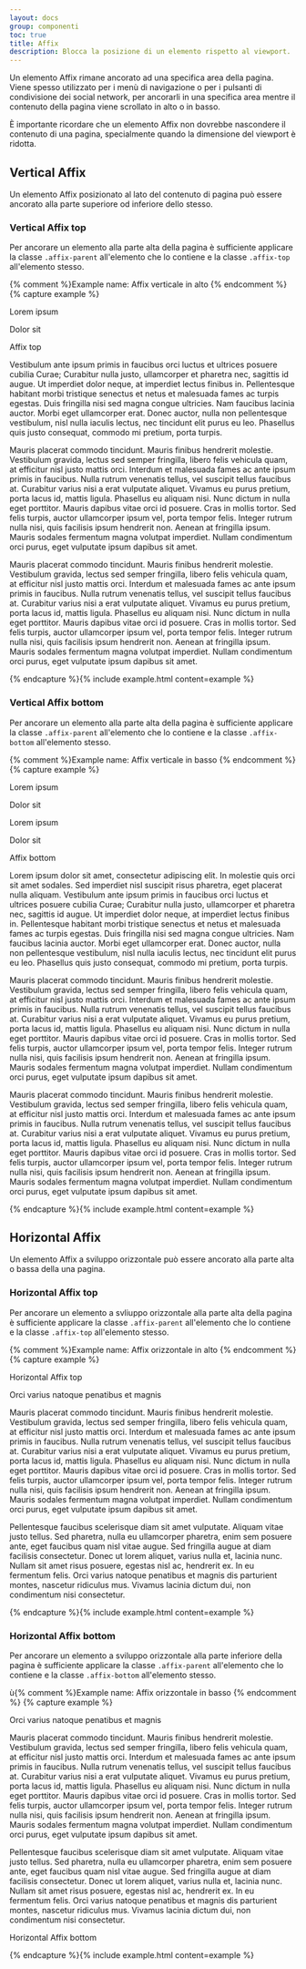 ```yaml
---
layout: docs
group: componenti
toc: true
title: Affix
description: Blocca la posizione di un elemento rispetto al viewport.
---
```


<style>
  /* Style override for Documentation purposes */
  @media screen and (min-width: 768px) {
    .affix-top {
      top: 129px;
    }
  }
  @media screen and (min-width: 992px) {
    .affix-top {
      top: 89px;
    }
  }
</style>

Un elemento Affix rimane ancorato ad una specifica area della pagina. Viene spesso utilizzato per i menù di navigazione o per i pulsanti di condivisione dei social network, per ancorarli in una specifica area mentre il contenuto della pagina viene scrollato in alto o in basso.

È importante ricordare che un elemento Affix non dovrebbe nascondere il contenuto di una pagina, specialmente quando la dimensione del viewport è ridotta.

## Vertical Affix

Un elemento Affix posizionato al lato del contenuto di pagina può essere ancorato alla parte superiore od inferiore dello stesso.

### Vertical Affix top

Per ancorare un elemento alla parte alta della pagina è sufficiente applicare la classe `.affix-parent` all'elemento che lo contiene e la classe `.affix-top` all'elemento stesso.

{% comment %}Example name: Affix verticale in alto {% endcomment %}
{% capture example %}

<div class="affix-example container">
  <div class="row">
    <div class="col-6 col-md-3 p-2 affix-parent">
      <div class="neutral-1-bg-a7 p-3 mb-1">
        <p class="mb-0 white-color">Lorem ipsum</p>
      </div>
      <div class="neutral-1-bg-a7 p-3 mb-1">
        <p class="mb-0 white-color">Dolor sit</p>
      </div>
      <div class="primary-bg p-3 affix-top">
        <p class="mb-0 white-color">Affix top</p>
      </div>
    </div>
    <div class="col-6 col-md-9 p-2">
      <p>Vestibulum ante ipsum primis in faucibus orci luctus et ultrices posuere cubilia Curae; Curabitur nulla justo, ullamcorper et pharetra nec, sagittis id augue. Ut imperdiet dolor neque, at imperdiet lectus finibus in. Pellentesque habitant morbi tristique senectus et netus et malesuada fames ac turpis egestas. Duis fringilla nisi sed magna congue ultricies. Nam faucibus lacinia auctor. Morbi eget ullamcorper erat. Donec auctor, nulla non pellentesque vestibulum, nisl nulla iaculis lectus, nec tincidunt elit purus eu leo. Phasellus quis justo consequat, commodo mi pretium, porta turpis.</p>
      <p class="mb-0 d-none d-md-block">Mauris placerat commodo tincidunt. Mauris finibus hendrerit molestie. Vestibulum gravida, lectus sed semper fringilla, libero felis vehicula quam, at efficitur nisl justo mattis orci. Interdum et malesuada fames ac ante ipsum primis in faucibus. Nulla rutrum venenatis tellus, vel suscipit tellus faucibus at. Curabitur varius nisi a erat vulputate aliquet. Vivamus eu purus pretium, porta lacus id, mattis ligula. Phasellus eu aliquam nisi. Nunc dictum in nulla eget porttitor. Mauris dapibus vitae orci id posuere. Cras in mollis tortor. Sed felis turpis, auctor ullamcorper ipsum vel, porta tempor felis. Integer rutrum nulla nisi, quis facilisis ipsum hendrerit non. Aenean at fringilla ipsum. Mauris sodales fermentum magna volutpat imperdiet. Nullam condimentum orci purus, eget vulputate ipsum dapibus sit amet.</p>
    </div>
  </div>
  <div class="row p-2 d-none d-md-block">
    <p>Mauris placerat commodo tincidunt. Mauris finibus hendrerit molestie. Vestibulum gravida, lectus sed semper fringilla, libero felis vehicula quam, at efficitur nisl justo mattis orci. Interdum et malesuada fames ac ante ipsum primis in faucibus. Nulla rutrum venenatis tellus, vel suscipit tellus faucibus at. Curabitur varius nisi a erat vulputate aliquet. Vivamus eu purus pretium, porta lacus id, mattis ligula. Phasellus eu aliquam nisi. Nunc dictum in nulla eget porttitor. Mauris dapibus vitae orci id posuere. Cras in mollis tortor. Sed felis turpis, auctor ullamcorper ipsum vel, porta tempor felis. Integer rutrum nulla nisi, quis facilisis ipsum hendrerit non. Aenean at fringilla ipsum. Mauris sodales fermentum magna volutpat imperdiet. Nullam condimentum orci purus, eget vulputate ipsum dapibus sit amet.</p>
  </div>
</div>
{% endcapture %}{% include example.html content=example %}

### Vertical Affix bottom

Per ancorare un elemento alla parte alta della pagina è sufficiente applicare la classe `.affix-parent` all'elemento che lo contiene e la classe `.affix-bottom` all'elemento stesso.

{% comment %}Example name: Affix verticale in basso {% endcomment %}
{% capture example %}

<div class="affix-example container">
  <div class="row">
    <div class="col-6 col-md-3 p-2 affix-parent">
      <div class="neutral-1-bg-a7 p-3 mb-1">
        <p class="mb-0 white-color">Lorem ipsum</p>
      </div>
      <div class="neutral-1-bg-a7 p-3 mb-1">
        <p class="mb-0 white-color">Dolor sit</p>
      </div>
      <div class="neutral-1-bg-a7 p-3 mb-1">
        <p class="mb-0 white-color">Lorem ipsum</p>
      </div>
      <div class="neutral-1-bg-a7 p-3 mb-1">
        <p class="mb-0 white-color">Dolor sit</p>
      </div>
      <div class="primary-bg p-3 affix-bottom">
        <p class="mb-0 white-color">Affix bottom</p>
      </div>
    </div>
    <div class="col-6 col-md-9 p-2">
      <p>Lorem ipsum dolor sit amet, consectetur adipiscing elit. In molestie quis orci sit amet sodales. Sed imperdiet nisl suscipit risus pharetra, eget placerat nulla aliquam. Vestibulum ante ipsum primis in faucibus orci luctus et ultrices posuere cubilia Curae; Curabitur nulla justo, ullamcorper et pharetra nec, sagittis id augue. Ut imperdiet dolor neque, at imperdiet lectus finibus in. Pellentesque habitant morbi tristique senectus et netus et malesuada fames ac turpis egestas. Duis fringilla nisi sed magna congue ultricies. Nam faucibus lacinia auctor. Morbi eget ullamcorper erat. Donec auctor, nulla non pellentesque vestibulum, nisl nulla iaculis lectus, nec tincidunt elit purus eu leo. Phasellus quis justo consequat, commodo mi pretium, porta turpis.</p>
      <p class="d-none d-md-block">Mauris placerat commodo tincidunt. Mauris finibus hendrerit molestie. Vestibulum gravida, lectus sed semper fringilla, libero felis vehicula quam, at efficitur nisl justo mattis orci. Interdum et malesuada fames ac ante ipsum primis in faucibus. Nulla rutrum venenatis tellus, vel suscipit tellus faucibus at. Curabitur varius nisi a erat vulputate aliquet. Vivamus eu purus pretium, porta lacus id, mattis ligula. Phasellus eu aliquam nisi. Nunc dictum in nulla eget porttitor. Mauris dapibus vitae orci id posuere. Cras in mollis tortor. Sed felis turpis, auctor ullamcorper ipsum vel, porta tempor felis. Integer rutrum nulla nisi, quis facilisis ipsum hendrerit non. Aenean at fringilla ipsum. Mauris sodales fermentum magna volutpat imperdiet. Nullam condimentum orci purus, eget vulputate ipsum dapibus sit amet.</p>
    </div>
  </div>
  <div class="row p-2 d-none d-md-block">
    <p>Mauris placerat commodo tincidunt. Mauris finibus hendrerit molestie. Vestibulum gravida, lectus sed semper fringilla, libero felis vehicula quam, at efficitur nisl justo mattis orci. Interdum et malesuada fames ac ante ipsum primis in faucibus. Nulla rutrum venenatis tellus, vel suscipit tellus faucibus at. Curabitur varius nisi a erat vulputate aliquet. Vivamus eu purus pretium, porta lacus id, mattis ligula. Phasellus eu aliquam nisi. Nunc dictum in nulla eget porttitor. Mauris dapibus vitae orci id posuere. Cras in mollis tortor. Sed felis turpis, auctor ullamcorper ipsum vel, porta tempor felis. Integer rutrum nulla nisi, quis facilisis ipsum hendrerit non. Aenean at fringilla ipsum. Mauris sodales fermentum magna volutpat imperdiet. Nullam condimentum orci purus, eget vulputate ipsum dapibus sit amet.</p>
  </div>
</div>
{% endcapture %}{% include example.html content=example %}

## Horizontal Affix

Un elemento Affix a sviluppo orizzontale può essere ancorato alla parte alta o bassa della una pagina.

### Horizontal Affix top

Per ancorare un elemento a svliuppo orizzontale alla parte alta della pagina è sufficiente applicare la classe `.affix-parent` all'elemento che lo contiene e la classe `.affix-top` all'elemento stesso.

{% comment %}Example name: Affix orizzontale in alto {% endcomment %}
{% capture example %}

<div class="affix-example container affix-parent">
  <div class="primary-bg p-3 mb-1 text-center affix-top">
    <p class="mb-0 white-color">Horizontal Affix top</p>
  </div>
  <div class="row p-5">
    <p class="h3">Orci varius natoque penatibus et magnis</p>
    <p>Mauris placerat commodo tincidunt. Mauris finibus hendrerit molestie. Vestibulum gravida, lectus sed semper fringilla, libero felis vehicula quam, at efficitur nisl justo mattis orci. Interdum et malesuada fames ac ante ipsum primis in faucibus. Nulla rutrum venenatis tellus, vel suscipit tellus faucibus at. Curabitur varius nisi a erat vulputate aliquet. Vivamus eu purus pretium, porta lacus id, mattis ligula. Phasellus eu aliquam nisi. Nunc dictum in nulla eget porttitor. Mauris dapibus vitae orci id posuere. Cras in mollis tortor. Sed felis turpis, auctor ullamcorper ipsum vel, porta tempor felis. Integer rutrum nulla nisi, quis facilisis ipsum hendrerit non. Aenean at fringilla ipsum. Mauris sodales fermentum magna volutpat imperdiet. Nullam condimentum orci purus, eget vulputate ipsum dapibus sit amet.</p>
    <p class="d-none d-md-block">Pellentesque faucibus scelerisque diam sit amet vulputate. Aliquam vitae justo tellus. Sed pharetra, nulla eu ullamcorper pharetra, enim sem posuere ante, eget faucibus quam nisl vitae augue. Sed fringilla augue at diam facilisis consectetur. Donec ut lorem aliquet, varius nulla et, lacinia nunc. Nullam sit amet risus posuere, egestas nisl ac, hendrerit ex. In eu fermentum felis. Orci varius natoque penatibus et magnis dis parturient montes, nascetur ridiculus mus. Vivamus lacinia dictum dui, non condimentum nisi consectetur.</p>
  </div>
</div>
{% endcapture %}{% include example.html content=example %}

### Horizontal Affix bottom

Per ancorare un elemento a sviluppo orizzontale alla parte inferiore della pagina è sufficiente applicare la classe `.affix-parent` all'elemento che lo contiene e la classe `.affix-bottom` all'elemento stesso.

ù{% comment %}Example name: Affix orizzontale in basso {% endcomment %}
{% capture example %}

<div class="affix-example container affix-parent">
  <div class="row p-5">
    <p class="h3">Orci varius natoque penatibus et magnis</p>
    <p>Mauris placerat commodo tincidunt. Mauris finibus hendrerit molestie. Vestibulum gravida, lectus sed semper fringilla, libero felis vehicula quam, at efficitur nisl justo mattis orci. Interdum et malesuada fames ac ante ipsum primis in faucibus. Nulla rutrum venenatis tellus, vel suscipit tellus faucibus at. Curabitur varius nisi a erat vulputate aliquet. Vivamus eu purus pretium, porta lacus id, mattis ligula. Phasellus eu aliquam nisi. Nunc dictum in nulla eget porttitor. Mauris dapibus vitae orci id posuere. Cras in mollis tortor. Sed felis turpis, auctor ullamcorper ipsum vel, porta tempor felis. Integer rutrum nulla nisi, quis facilisis ipsum hendrerit non. Aenean at fringilla ipsum. Mauris sodales fermentum magna volutpat imperdiet. Nullam condimentum orci purus, eget vulputate ipsum dapibus sit amet.</p>
    <p class="d-none d-md-block">Pellentesque faucibus scelerisque diam sit amet vulputate. Aliquam vitae justo tellus. Sed pharetra, nulla eu ullamcorper pharetra, enim sem posuere ante, eget faucibus quam nisl vitae augue. Sed fringilla augue at diam facilisis consectetur. Donec ut lorem aliquet, varius nulla et, lacinia nunc. Nullam sit amet risus posuere, egestas nisl ac, hendrerit ex. In eu fermentum felis. Orci varius natoque penatibus et magnis dis parturient montes, nascetur ridiculus mus. Vivamus lacinia dictum dui, non condimentum nisi consectetur.</p>
  </div>
  <div class="primary-bg p-3 text-center affix-bottom">
    <p class="mb-0 white-color">Horizontal Affix bottom</p>
  </div>
</div>
{% endcapture %}{% include example.html content=example %}
